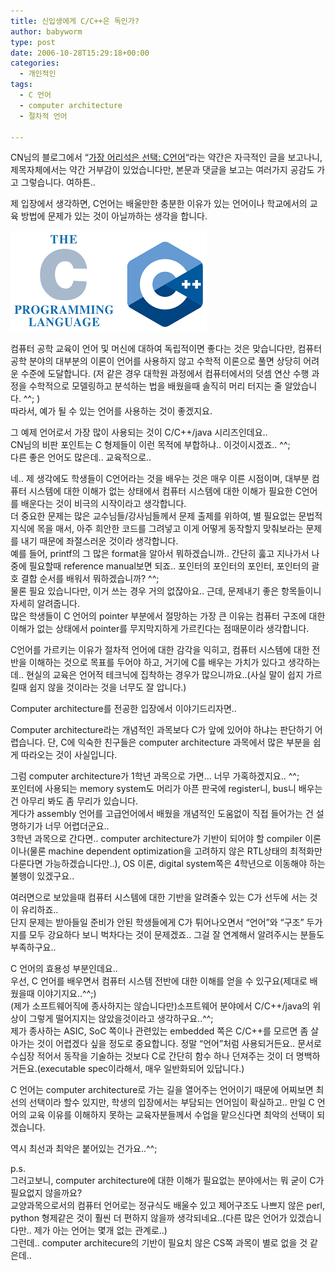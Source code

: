 ```yaml
---
title: 신입생에게 C/C++은 독인가?
author: babyworm
type: post
date: 2006-10-28T15:29:18+00:00
categories:
  - 개인적인
tags:
  - C 언어
  - computer architecture
  - 절차적 언어

---
```

CN님의 블로그에서 “[가장 어리석은 선택: C언어][1]“라는 약간은 자극적인 글을 보고나니, 제목자체에서는 약간 거부감이 있었습니다만, 본문과 댓글을 보고는 여러가지 공감도 가고 그렇습니다. 여하튼..

제 입장에서 생각하면, C언어는 배울만한 충분한 이유가 있는 언어이나 학교에서의 교육 방법에 문제가 있는 것이 아닐까하는 생각을 합니다.

<img src="featured_c.png">

컴퓨터 공학 교육이 언어 및 머신에 대하여 독립적이면 좋다는 것은 맞습니다만, 컴퓨터 공학 분야의 대부분의 이론이 언어를 사용하지 않고 수학적 이론으로 풀면 상당히 어려운 수준에 도달합니다. (저 같은 경우 대학원 과정에서 컴퓨터에서의 덧셈 연산 수행 과정을 수학적으로 모델링하고 분석하는 법을 배웠을때 솔직히 머리 터지는 줄 알았습니다. ^^; )
<br>
따라서, 예가 될 수 있는 언어를 사용하는 것이 좋겠지요.

그 예제 언어로서 가장 많이 사용되는 것이 C/C++/java 시리즈인데요..
<br>
CN님의 비판 포인트는 C 형제들이 이런 목적에 부합하냐.. 이것이시겠죠.. ^^;
<br>
다른 좋은 언어도 많은데.. 교육적으로..

네.. 제 생각에도 학생들이 C언어라는 것을 배우는 것은 매우 이른 시점이며, 대부분 컴퓨터 시스템에 대한 이해가 없는 상태에서 컴퓨터 시스템에 대한 이해가 필요한 C언어를 배운다는 것이 비극의 시작이라고 생각합니다.
<br>
더 중요한 문제는 많은 교수님들/강사님들께서 문제 출제를 위하여, 별 필요없는 문법적 지식에 목을 매서, 아주 희안한 코드를 그려넣고 이게 어떻게 동작할지 맞춰보라는 문제를 내기 때문에 좌절스러운 것이라 생각합니다.
<br>
예를 들어, printf의 그 많은 format을 알아서 뭐하겠습니까.. 간단히 훓고 지나가서 나중에 필요할때 reference manual보면 되죠.. 포인터의 포인터의 포인터, 포인터의 괄호 결합 순서를 배워서 뭐하겠습니까? ^^;
<br>
물론 필요 있습니다만, 이거 쓰는 경우 거의 없잖아요.. 근데, 문제내기 좋은 항목들이니 자세히 알려줍니다.
<br>
많은 학생들이 C 언어의 pointer 부분에서 절망하는 가장 큰 이유는 컴퓨터 구조에 대한 이해가 없는 상태에서 pointer를 무지막지하게 가르킨다는 점때문이라 생각합니다.

C언어를 가르키는 이유가 절차적 언어에 대한 감각을 익히고, 컴퓨터 시스템에 대한 전반을 이해하는 것으로 목표를 두어야 하고, 거기에 C를 배우는 가치가 있다고 생각하는데.. 현실의 교육은 언어적 테크닉에 집착하는 경우가 많으니까요..(사실 말이 쉽지 가르킬때 쉽지 않을 것이라는 것을 너무도 잘 압니다.)

Computer architecture를 전공한 입장에서 이야기드리자면..

Computer architecture라는 개념적인 과목보다 C가 앞에 있어야 하냐는 판단하기 어렵습니다. 단, C에 익숙한 친구들은 computer architecture 과목에서 많은 부분을 쉽게 따라오는 것이 사실입니다.

그럼 computer architecture가 1학년 과목으로 가면… 너무 가혹하겠지요.. ^^;
<br>
포인터에 사용되는 memory system도 머리가 아픈 판국에 register니, bus니 배우는 건 아무리 봐도 좀 무리가 있습니다.
<br>
게다가 assembly 언어를 고급언어에서 배웠을 개념적인 도움없이 직접 들어가는 건 설명하기가 너무 어렵더군요..
<br>
3학년 과목으로 간다면.. computer architecture가 기반이 되어야 할 compiler 이론이나(물론 machine dependent optimization을 고려하지 않은 RTL상태의 최적화만 다룬다면 가능하겠습니다만..), OS 이론, digital system쪽은 4학년으로 이동해야 하는 불행이 있겠구요..

여러면으로 보았을때 컴퓨터 시스템에 대한 기반을 알려줄수 있는 C가 선두에 서는 것이 유리하죠..
<br>
단지 문제는 받아들일 준비가 안된 학생들에게 C가 튀어나오면서 “언어”와 “구조” 두가지를 모두 강요하다 보니 벅차다는 것이 문제겠죠.. 그걸 잘 연계해서 알려주시는 분들도 부족하구요..

C 언어의 효용성 부분인데요..
<br>
우선, C 언어를 배우면서 컴퓨터 시스템 전반에 대한 이해를 얻을 수 있구요(제대로 배웠을때 이야기지요..^^;)
<br>
(제가 소프트웨어직에 종사하지는 않습니다만)소프트웨어 분야에서 C/C++/java의 위상이 그렇게 떨어지지는 않았을것이라고 생각하구요..^^;
<br>
제가 종사하는 ASIC, SoC 쪽이나 관련있는 embedded 쪽은 C/C++를 모르면 좀 살아가는 것이 어렵겠다 싶을 정도로 중요합니다. 정말 “언어”처럼 사용되거든요.. 문서로 수십장 적어서 동작을 기술하는 것보다 C로 간단히 함수 하나 던져주는 것이 더 명백하거든요.(executable spec이라해서, 매우 일반화되어 있답니다.)

C 언어는 computer architecture로 가는 길을 열어주는 언어이기 때문에 어찌보면 최선의 선택이라 할수 있지만, 학생의 입장에서는 부담되는 언어임이 확실하고.. 만일 C 언어의 교육 이유를 이해하지 못하는 교육자분들께서 수업을 맡으신다면 최악의 선택이 되겠습니다.

역시 최선과 최악은 붙어있는 건가요..^^;

p.s.
<br>
그러고보니, computer architecture에 대한 이해가 필요없는 분야에서는 뭐 굳이 C가 필요없지 않을까요?
<br>
교양과목으로서의 컴퓨터 언어로는 정규식도 배울수 있고 제어구조도 나쁘지 않은 perl, python 형제같은 것이 훨씬 더 편하지 않을까 생각되네요..(다른 많은 언어가 있겠습니다만.. 제가 아는 언어는 몇개 없는 관계로..)
<br>
그런데.. computer architecure의 기반이 필요치 않은 CS쪽 과목이 별로 없을 것 같은데..

 [1]: http://blog.cnrocks.net/article-229/c-programming-language-considered-harmful
